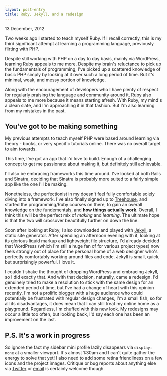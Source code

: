 ```yaml
---
layout: post-entry
title: Ruby, Jekyll, and a redesign
---
```

<p class="post-meta">13 December, 2012</p>
<p class="intro-paragraph">Two weeks ago I started to teach myself Ruby. If I recall correctly, this is my third significant attempt at learning a programming language, previously flirting with PHP.</p>
<p>Despite still working with PHP on a day to day basis, mainly via WordPress, learning Ruby appeals to me more. Despite my brain's reluctance to pick up the fundamentals of programming, I've picked up a scattered knowledge of basic PHP simply by looking at it over such a long period of time. But it's minimal, weak, and messy portion of knowledge.</p>
<p>Along with the encouragement of developers who I have plenty of respect for regularly praising the language and community around it, Ruby also appeals to me more because it means starting afresh. With Ruby, my mind's a clean slate, and I'm approaching it in that fashion. But I'm also learning from my mistakes in the past.</p>
<h2>You've got to be making something</h2>
<p>My previous attempts to teach myself PHP were based around learning via theory - books, or very specific tutorials online. There was no overall target to aim towards.</p>
<p>This time, I've got an app that I'd love to build. Enough of a challenging concept to get me passionate about making it, but definitely still achievable.</p>
<p>I'll also be embracing frameworks this time around. I've looked at both Rails and Sinatra, deciding that Sinatra is probably more suited to a fairly simple app like the one I'll be making.</p>
<p>Nonetheless, the perfectionist in my doesn't feel fully comfortable solely diving into a framework. I've also finally signed up to <a href="http://teamtreehouse.com/" title="Treehouse">Treehouse</a>, and started the programming/Ruby courses on there, to gain an overall knowledge on the fundementals, and <strong>how things actually work</strong>. Overall, I think this will be the perfect mix of <em>making</em> and <em>learning</em>. The ultimate hope is that the two will crossover beautifully further on down the line.</p>
<p>Soon after looking at Ruby, I also downloaded and played with <a href="http://jekyllrb.com/" title="Jekyll">Jekyll</a>, a static site generator. After spending an afternoon evening with it, looking at its glorious liquid markup and lightweight file structure, I'd already decided that WordPress (which I'm still a huge fan of for various project types) now feels strongly out of place for the personal home of a web designer who's perfectly comfortably working around files and code. Jekyll is small, quick, but surprisingly powerful. I love it.</p>
<p>I couldn't shake the thought of dropping WordPress and embracing Jekyll, so I did exactly that. And with that decision, naturally, came a redesign. I'd genuinely tried to make a resolution to stick with the same design for an extended period of time, but I've had a change of heart with this opinion recently. I'm not a prolific blogger with a huge audience who could potentially be frustrated with regular design changes, I'm a small fish, so for all its disadvantages, it does mean that I can still treat my online home as a playground. Regardless, I'm chuffed with this new look. My redesigns may occur a little too often, but looking back, I'd say each one has been an improvement on the last.</p>
<h2>P.S. It's a work in progress</h2>
<p>So ignore the fact my sidebar mini profile lazily disappears via <code class="language-markup">display: none</code> at a smaller viewport. It's almost 1:30am and I can't quite gather the energy to solve that yet! I also need to add some retina friendliness on a few icons and the project images. Critique or bug reports about anything else via <a href="https://twitter.com/jack_l_smith">Twitter</a> or <a href="mailto:jack@designedbyjack.com">email</a> is certainly welcome though. </p>  